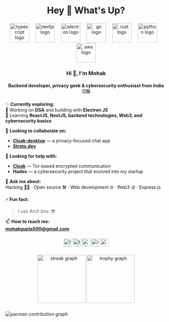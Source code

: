 <h1 align="center">Hey 👋 What's Up?</h1>

###

<div align="center">
  <img src="https://skillicons.dev/icons?i=ts" height="60" alt="typescript logo"  />
  <img width="12" />
  <img src="https://skillicons.dev/icons?i=nextjs" height="60" alt="nextjs logo"  />
  <img width="12" />
  <img src="https://skillicons.dev/icons?i=electron" height="60" alt="electron logo" />
  <img width="12" />
  <img src="https://skillicons.dev/icons?i=go" height="60" alt="go logo"  />
  <img width="12" />
  <img src="https://skillicons.dev/icons?i=rust" height="60" alt="rust logo"  />
  <img width="12" />
  <img src="https://skillicons.dev/icons?i=py" height="60" alt="python logo"  />
  <img width="12" />
  <img src="https://skillicons.dev/icons?i=aws" height="60" alt="aws logo"  />
</div>

###

<h3 align="center">Hi 👋, I'm Mohak</h3>
<h4 align="center">Backend developer, privacy geek & cybersecurity enthusiast from India 🇮🇳</h4>

###

✨ **Currently exploring:**  
🔭 Working on **DSA** and building with **Electron JS**  
🌱 Learning **ReactJS, NextJS, backend technologies, Web3, and cybersecurity basics**

👯 **Looking to collaborate on:**  
- [**Cloak-desktop**](https://github.com/MohakGupta2004/Cloak-desktop) — a privacy-focused chat app  
- [**Strato.dev**](https://github.com/MohakGupta2004/Strato.dev)

🤝 **Looking for help with:**  
- [**Cloak**](https://github.com/MohakGupta2004/Cloak.git) — Tor-based encrypted communication  
- **Hades** — a cybersecurity project that evolved into my startup

💬 **Ask me about:**  
Hacking 🐱‍💻 · Open source 🛠 · Web development 🌐 · Web3 🪙 · Express.js

⚡ **Fun fact:**  
> *I use Arch btw.* 😎

📫 **How to reach me:**  
**mohakgupta500@gmail.com**

###

<div align="center">
  <a href="https://linkedin.com/in/mohak-gupta-007065294/" target="blank"><img src="https://img.shields.io/static/v1?message=LinkedIn&logo=linkedin&label=&color=0077B5&logoColor=white&style=for-the-badge" height="25" alt="linkedin logo" /></a>
  <a href="https://twitter.com/rushbeef04" target="blank"><img src="https://img.shields.io/static/v1?message=Twitter&logo=twitter&label=&color=1DA1F2&logoColor=white&style=for-the-badge" height="25" alt="twitter logo" /></a>
  <a href="https://dev.to/rushbeef04" target="blank"><img src="https://img.shields.io/static/v1?message=dev.to&logo=dev.to&label=&color=0A0A0A&logoColor=white&style=for-the-badge" height="25" alt="devto logo" /></a>
  <a href="https://instagram.com/mohaak_gupta" target="blank"><img src="https://img.shields.io/static/v1?message=Instagram&logo=instagram&label=&color=E4405F&logoColor=white&style=for-the-badge" height="25" alt="instagram logo" /></a>
  <a href="https://www.youtube.com/c/@mohakgupta3586" target="blank"><img src="https://img.shields.io/static/v1?message=YouTube&logo=youtube&label=&color=FF0000&logoColor=white&style=for-the-badge" height="25" alt="youtube logo" /></a>
</div>

###

<div align="center">
  <img src="https://streak-stats.demolab.com?user=MohakGupta2004&theme=dracula&hide_border=false&border_radius=5&mode=daily" height="150" alt="streak graph"  />
  <img src="https://github-profile-trophy.vercel.app/?username=MohakGupta2004&theme=dracula&column=-1&row=1&margin-w=8&margin-h=8&no-bg=false&no-frame=false" height="150" alt="trophy graph"  />
</div>

###

<picture>
  <source media="(prefers-color-scheme: dark)" srcset="https://raw.githubusercontent.com/MohakGupta2004/MohakGupta2004/output/pacman-contribution-graph-dark.svg">
  <source media="(prefers-color-scheme: light)" srcset="https://raw.githubusercontent.com/MohakGupta2004/MohakGupta2004/output/pacman-contribution-graph.svg">
  <img alt="pacman contribution graph" src="https://raw.githubusercontent.com/MohakGupta2004/MohakGupta2004/output/pacman-contribution-graph.svg">
</picture>
